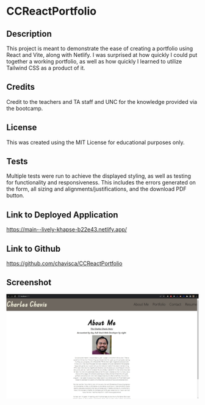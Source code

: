 # CCReactPortfolio
## Description

This project is meant to demonstrate the ease of creating a portfolio using React and Vite, along with Netlify.   I was surprised at how quickly I could put together a working portfolio, as well as how quickly I learned to utilize Tailwind CSS as a product of it.  

## Credits
Credit to the teachers and TA staff and UNC for the knowledge provided via the bootcamp.  

## License
This was created using the MIT License for educational purposes only.  

## Tests  
Multiple tests were run to achieve the displayed styling, as well as testing for functionality and responsiveness.  This includes the errors generated on the form, all sizing and alignments/justifications, and the download PDF button.  

## Link to Deployed Application
https://main--lively-khapse-b22e43.netlify.app/

## Link to Github
https://github.com/chavisca/CCReactPortfolio

## Screenshot

![Screenshot_of_the_CCReactPortfolio](/assets/images/Screenshot.JPG)